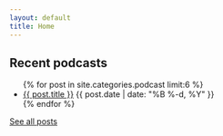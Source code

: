 ```yaml
---
layout: default
title: Home
---
```


## Recent podcasts

<ul class="posts">
  {% for post in site.categories.podcast limit:6 %}
    <li class="post">
      <a href="{{ post.url }}">{{ post.title }}</a>
      <time class="publish-date" datetime="{{ post.date | date: '%F' }}">
        {{ post.date | date: "%B %-d, %Y" }}
      </time>
    </li>
  {% endfor %}
</ul>

[See all posts](/posts)
